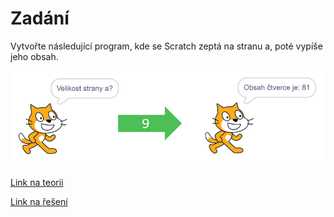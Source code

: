 # Zadání

Vytvořte následující program, kde se Scratch zeptá na stranu a, poté vypíše jeho obsah.

![image](images/zadani.png)

[Link na teorii](teorie.md)

[Link na řešení](%C5%99e%C5%A1en%C3%AD.md)